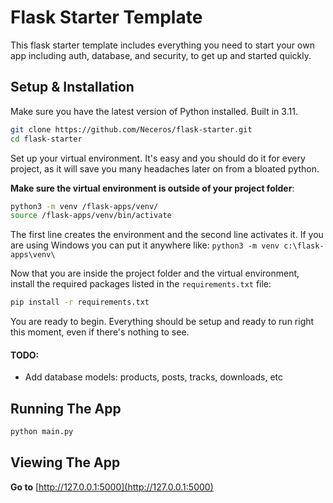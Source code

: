 # Flask Starter Template

This flask starter template includes everything you need to start your own app including auth, database, and security, to get up and started quickly. 
## Setup & Installation

Make sure you have the latest version of Python installed. Built in 3.11.

```bash
git clone https://github.com/Neceros/flask-starter.git
cd flask-starter
```

Set up your virtual environment. It's easy and you should do it for every project, 
as it will save you many headaches later on from a bloated python.

**Make sure the virtual environment is outside of your project folder**:

```bash
python3 -m venv /flask-apps/venv/
source /flask-apps/venv/bin/activate
```
The first line creates the environment and the second line activates it. 
If you are using Windows you can put it anywhere like: `python3 -m venv c:\flask-apps\venv\`


Now that you are inside the project folder and the virtual environment, install the required
packages listed in the `requirements.txt` file:

```bash
pip install -r requirements.txt
```

You are ready to begin. Everything should be setup and ready to run right this moment,
even if there's nothing to see.

#### TODO:
* Add database models: products, posts, tracks, downloads, etc

## Running The App

```bash
python main.py
```

## Viewing The App

**Go to** [http://127.0.0.1:5000](http://127.0.0.1:5000)
